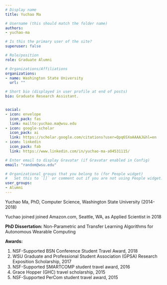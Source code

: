```yaml
---
# Display name
title: Yuchao Ma

# Username (this should match the folder name)
authors:
- yuchao-ma

# Is this the primary user of the site?
superuser: false

# Role/position
role: Graduate Alumni

# Organizations/Affiliations
organizations:
- name: Washington State University
  url: ""

# Short bio (displayed in user profile at end of posts)
bio: Graduate Research Assistant.


social:
- icon: envelope
  icon_pack: fas
  link: mailto:yuchao.ma@wsu.edu
- icon: google-scholar
  icon_pack: ai
  link: https://scholar.google.com/citations?user=Qpq6SXoAAAAJ&hl=en
- icon: linkedin
  icon_pack: fab
  link: https://www.linkedin.com/in/yuchao-ma-a04531115/

# Enter email to display Gravatar (if Gravatar enabled in Config)
email: "random@wsu.edu"

# Organizational groups that you belong to (for People widget)
#   Set this to `[]` or comment out if you are not using People widget.
user_groups:
- Alumni
---
```

Yuchao Ma, PhD, Computer Science, Washington State University (2014-2018)

Yuchao joined joined Amazon.com, Seattle, WA, as Applied Scientist in 2018

<strong>PhD Dissertation:</strong> Non-Parametric and Transfer Learning Algorithms for Autonomous Wearable Computing

<strong>Awards:</strong>
1. NSF-Supported BSN Conference Student Travel Award, 2018
2. WSU Graduate and Professional Student Association (GPSA) Research Exposition Scholarship, 2017
3. NSF-Supported SMARTCOMP student travel award, 2016
4. Grace Hopper (GHC) travel scholarship, 2015
5. NSF-Supported PerCom student travel award, 2015

